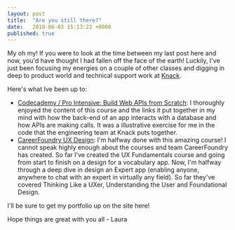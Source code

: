 ```yaml
---
layout: post
title:  "Are you still there?"
date:   2018-06-03 15:13:22 +0000
published: true
---
```

My oh my! If you were to look at the time between my last post here and now, you'd have thought I had fallen off the face of the earth! Luckily, I've just been focusing my energies on a couple of other classes and digging in deep to product world and technical support work at [Knack](http://knack.com).

Here's what Ive been up to:

* [Codecademy / Pro Intensive: Build Web APIs from Scratch](https://help.codecademy.com/hc/en-us/articles/115002186253-What-curriculum-is-covered-in-Build-Web-APIs-From-Scratch-?aad=aWxoaTFlTnpBK0NBYlJMOXh1dGp0SWNrdFplRGFZRTRUUUZLSVNsMDlMR1h1NWFNS0hTWE1BRWVTSENKCks4YjNLYUR4NUpKSnNORjQvVWJ5OVMxL2xScGpQNGlZaG4wN2ZUWXJhcGs5UU1Kd1lnU0MxKzFSd2Y0SgpLZzdqcStrazZoY2NROThwcGpXcm1NTkNhZzdZK3REb3AvcFltbTZuOHdNUFFuK3h4L1ZqVmhzZEZ4TTYKOGt3TEVuZTdGTUNyOW5NS2U0Q3M4dG5LNkxoRjZUQXBQQT09): I thoroughly enjoyed the content of this course and the links it put together in my mind with how the back-end of an app interacts with a database and how APIs are making calls. It was a illustrative exercise for me in the code that the engineering team at Knack puts together.
* [CareerFoundry UX Design](https://careerfoundry.com/en/courses/become-a-ux-designer): I'm halfway done with this amazing course! I cannot speak highly enough about the courses and team CareerFoundry has created. So far I've created the UX Fundamentals course and going from start to finish on a design for a vocabulary app. Now, I'm halfway through a deep dive in design an Expert app (enabling anyone, anywhere to chat with an expert in virtually any field). So far they've covered Thinking Like a UXer, Understanding the User and Foundational Design.

I'll be sure to get my portfolio up on the site here!

Hope things are great with you all - 
Laura